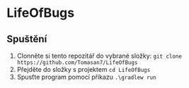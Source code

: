 # LifeOfBugs

## Spuštění

1. Clonněte si tento repozitář do vybrané složky: `git clone https://github.com/Tomasan7/LifeOfBugs`
2. Přejděte do složky s projektem `cd LifeOfBugs`
3. Spusťte program pomocí příkazu `.\gradlew run`